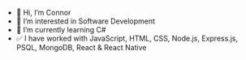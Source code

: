 - 👋 Hi, I’m Connor
- 👀 I’m interested in Software Development
- 🌱 I’m currently learning C# 
- ✅ I have worked with JavaScript, HTML, CSS, Node.js, Express.js, PSQL, MongoDB, React & React Native
